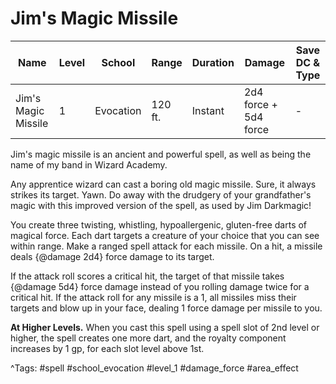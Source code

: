# Jim's Magic Missile

| Name | Level | School | Range | Duration | Damage | Save DC & Type |
|------|-------|--------|-------|----------|--------|----------------|
| Jim's Magic Missile | 1 | Evocation | 120 ft. | Instant | 2d4 force + 5d4 force | - |

Jim's magic missile is an ancient and powerful spell, as well as being the name of my band in Wizard Academy.

Any apprentice wizard can cast a boring old magic missile. Sure, it always strikes its target. Yawn. Do away with the drudgery of your grandfather's magic with this improved version of the spell, as used by Jim Darkmagic!

You create three twisting, whistling, hypoallergenic, gluten-free darts of magical force. Each dart targets a creature of your choice that you can see within range. Make a ranged spell attack for each missile. On a hit, a missile deals {@damage 2d4} force damage to its target.

If the attack roll scores a critical hit, the target of that missile takes {@damage 5d4} force damage instead of you rolling damage twice for a critical hit. If the attack roll for any missile is a 1, all missiles miss their targets and blow up in your face, dealing 1 force damage per missile to you.

**At Higher Levels.** When you cast this spell using a spell slot of 2nd level or higher, the spell creates one more dart, and the royalty component increases by 1 gp, for each slot level above 1st.

^Tags: #spell #school_evocation #level_1 #damage_force #area_effect